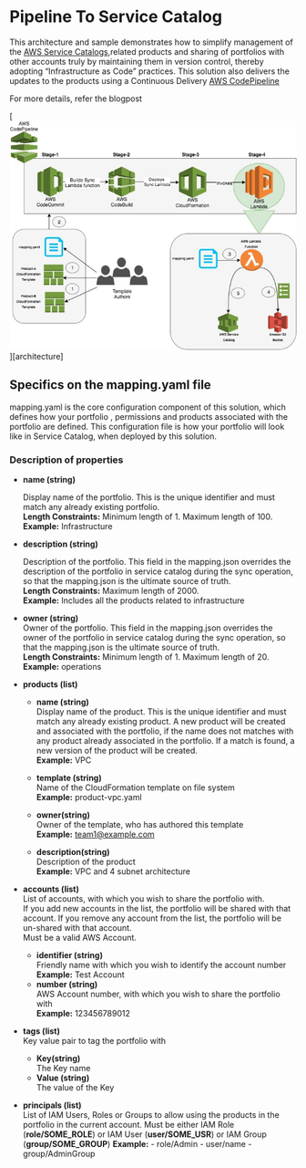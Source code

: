 # Pipeline To Service Catalog

This architecture and sample demonstrates how to simplify management of the
[AWS Service Catalogs](https://aws.amazon.com/servicecatalog/),related products and sharing of portfolios with other
accounts truly by maintaining them in version control, thereby adopting “Infrastructure as Code”
practices. This solution also delivers the updates to the products using a Continuous Delivery
[AWS CodePipeline](https://aws.amazon.com/codepipeline/)

For more details, refer the blogpost

[![](images/architecture.jpeg)][architecture]

## Specifics on the mapping.yaml file

mapping.yaml is the core configuration component of this solution, which defines how your portfolio , permissions and products associated with the portfolio are defined.
This configuration file is how your portfolio will look like in Service Catalog, when deployed by this solution.

### __Description of properties__

* __name (string)__  

    Display name of the portfolio. This is the unique identifier and must match any already existing portfolio.  
    __Length Constraints:__ Minimum length of 1. Maximum length of 100.  
    __Example:__ Infrastructure  

* __description (string)__  

    Description of the portfolio. This field in the mapping.json overrides the description of the portfolio in service catalog during the sync operation, so that the mapping.json is the ultimate source of truth.  
    __Length Constraints:__ Maximum length of 2000.  
    __Example:__ Includes all the products related to infrastructure  

* __owner (string)__  
    Owner of the portfolio. This field in the mapping.json overrides the owner of the portfolio in service catalog during the sync operation, so that the mapping.json is the ultimate source of truth.  
    __Length Constraints:__ Minimum length of 1. Maximum length of 20.  
    __Example:__ operations

* __products (list)__  
    * __name (string)__  
    Display name of the product. This is the unique identifier and must match any already existing product. A new product will be created and associated with the portfolio, if the name does not matches with any product already associated in the portfolio. If a match is found, a new version of the product will be created.  
    __Example:__ VPC

    * __template (string)__  
    Name of the CloudFormation template on file system  
    __Example:__ product-vpc.yaml  
    * __owner(string)__  
    Owner of the template, who has authored this template  
    __Example:__ team1@example.com  
    * __description(string)__  
    Description of the product  
    __Example:__ VPC and 4 subnet architecture  

* __accounts (list)__  
    List of accounts, with which you wish to share the portfolio with.  
    If you add new accounts in the list, the portfolio will be shared with that account. If you remove any account from the list, the portfolio will be un-shared with that account.  
    Must be a valid AWS Account.  
    * __identifier (string)__  
    Friendly name with which you wish to identify the account number  
    __Example:__ Test Account  
    * __number (string)__  
    AWS Account number, with which you wish to share the portfolio with  
    __Example:__ 123456789012

* __tags (list)__  
    Key value pair to tag the portfolio with  
    * __Key(string)__  
    The Key name  
    * __Value (string)__  
    The value of the Key  

* __principals (list)__  
    List of IAM Users, Roles or Groups to allow using the products in the portfolio in the current account.
    Must be either IAM Role (__role/SOME_ROLE__) or IAM User (__user/SOME_USR__)
    or IAM Group (__group/SOME_GROUP__)
    __Example:__
        - role/Admin
        - user/name
        - group/AdminGroup
